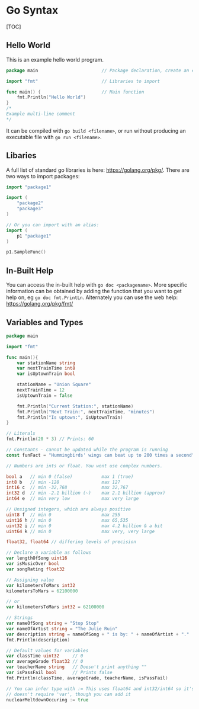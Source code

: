 # Go Syntax

[TOC]

## Hello World
This is an example hello world program.

``` go
package main						// Package declaration, create an executable or a library. Main == executable.

import "fmt"						// Libraries to import

func main() {						// Main function
	fmt.Println("Hello World")
}
/*
Example multi-line comment
*/
```

It can be compiled with `go build <filename>`, or run without producing an executable file with `go run <filename>`.

## Libaries
A full list of standard go libraries is here: https://golang.org/pkg/. There are two ways to import packages:

``` go
import "package1"

import (
	"package2"
	"package3"
)

// Or you can import with an alias:
import (
	p1 "package1"
)

p1.SampleFunc()
```

## In-Built Help
You can access the in-built help with `go doc <packagename>`. More specific information can be obtained by adding the function that you want to get help on, eg `go doc fmt.PrintLn`. Alternately you can use the web help: https://golang.org/pkg/fmt/


## Variables and Types

``` go
package main

import "fmt"

func main(){
	var stationName string
	var nextTrainTime int8
	var isUptownTrain bool

	stationName = "Union Square"
	nextTrainTime = 12
	isUptownTrain = false

	fmt.Println("Current Station:", stationName)
	fmt.Println("Next Train:", nextTrainTime, "minutes")
	fmt.Println("Is uptown:", isUptownTrain)
}
```

``` go
// Literals
fmt.Println(20 * 3) // Prints: 60

// Constants - cannot be updated while the program is running
const funFact = "Hummingbirds' wings can beat up to 200 times a second"

// Numbers are ints or float. You wont use complex numbers.

bool a   // min 0 (false)			max 1 (true)
int8 b   // min -128				max 127
int16 c  // min -32,768				max 32,767
int32 d  // min -2.1 billion (~)	max 2.1 billion (approx)
int64 e  // min very low			max very large

// Unsigned integers, which are always positive
uint8 f  // min 0					max 255
uint16 h // min 0					max 65,535
uint32 i // min 0					max 4.2 billion & a bit
uint64 k // min 0					max very, very large

float32, float64 // differing levels of precision

// Declare a variable as follows
var lengthOfSong uint16
var isMusicOver bool
var songRating float32

// Assigning value
var kilometersToMars int32
kilometersToMars = 62100000

// or
var kilometersToMars int32 = 62100000

// Strings
var nameOfSong string = "Stop Stop"
var nameOfArtist string = "The Julie Ruin"
var description string = nameOfSong + " is by: " + nameOfArtist + "."
fmt.Println(description)

// Default values for variables
var classTime uint32     // 0
var averageGrade float32 // 0
var teacherName string   // Doesn't print anything ""
var isPassFail bool      // Prints false
fmt.Println(classTime, averageGrade, teacherName, isPassFail)

// You can infer type with := This uses float64 and int32/int64 so it's not as efficient. Also
// doesn't require 'var', though you can add it
nuclearMeltdownOccuring := true

```

